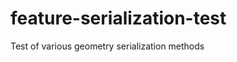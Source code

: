 feature-serialization-test
==========================

Test of various geometry serialization methods
